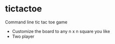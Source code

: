 # tictactoe

Command line tic tac toe game

- Customize the board to any n x n square you like
- Two player
